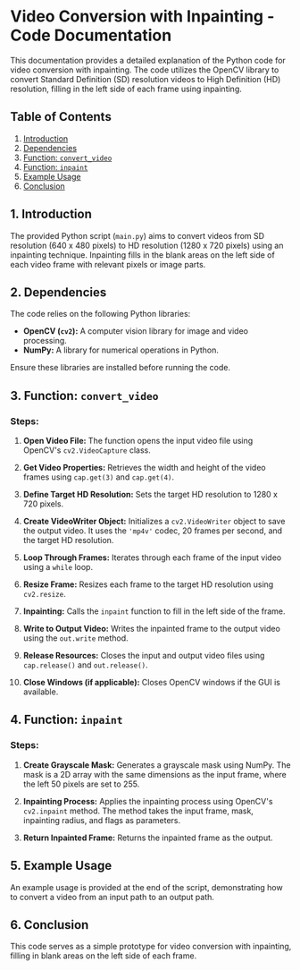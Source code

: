 # Video Conversion with Inpainting - Code Documentation

This documentation provides a detailed explanation of the Python code for video conversion with inpainting. The code utilizes the OpenCV library to convert Standard Definition (SD) resolution videos to High Definition (HD) resolution, filling in the left side of each frame using inpainting.

## Table of Contents
1. [Introduction](#1-introduction)
2. [Dependencies](#2-dependencies)
3. [Function: `convert_video`](#3-function-convert_video)
4. [Function: `inpaint`](#4-function-inpaint)
5. [Example Usage](#5-example-usage)
6. [Conclusion](#6-conclusion)

## 1. Introduction

The provided Python script (`main.py`) aims to convert videos from SD resolution (640 x 480 pixels) to HD resolution (1280 x 720 pixels) using an inpainting technique. Inpainting fills in the blank areas on the left side of each video frame with relevant pixels or image parts.

## 2. Dependencies

The code relies on the following Python libraries:

- **OpenCV (`cv2`):** A computer vision library for image and video processing.
- **NumPy:** A library for numerical operations in Python.

Ensure these libraries are installed before running the code.

## 3. Function: `convert_video`

### Steps:

1. **Open Video File:** The function opens the input video file using OpenCV's `cv2.VideoCapture` class.

2. **Get Video Properties:** Retrieves the width and height of the video frames using `cap.get(3)` and `cap.get(4)`.

3. **Define Target HD Resolution:** Sets the target HD resolution to 1280 x 720 pixels.

4. **Create VideoWriter Object:** Initializes a `cv2.VideoWriter` object to save the output video. It uses the `'mp4v'` codec, 20 frames per second, and the target HD resolution.

5. **Loop Through Frames:** Iterates through each frame of the input video using a `while` loop.

6. **Resize Frame:** Resizes each frame to the target HD resolution using `cv2.resize`.

7. **Inpainting:** Calls the `inpaint` function to fill in the left side of the frame.

8. **Write to Output Video:** Writes the inpainted frame to the output video using the `out.write` method.

9. **Release Resources:** Closes the input and output video files using `cap.release()` and `out.release()`.

10. **Close Windows (if applicable):** Closes OpenCV windows if the GUI is available.

## 4. Function: `inpaint`

### Steps:

1. **Create Grayscale Mask:** Generates a grayscale mask using NumPy. The mask is a 2D array with the same dimensions as the input frame, where the left 50 pixels are set to 255.

2. **Inpainting Process:** Applies the inpainting process using OpenCV's `cv2.inpaint` method. The method takes the input frame, mask, inpainting radius, and flags as parameters.

3. **Return Inpainted Frame:** Returns the inpainted frame as the output.

## 5. Example Usage

An example usage is provided at the end of the script, demonstrating how to convert a video from an input path to an output path.

## 6. Conclusion

This code serves as a simple prototype for video conversion with inpainting, filling in blank areas on the left side of each frame. 


